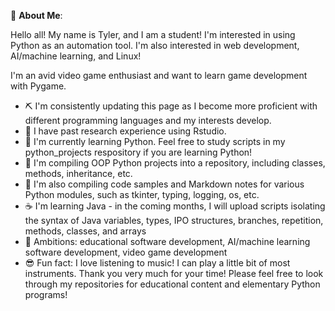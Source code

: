 💫 **About Me**:  

Hello all! My name is Tyler, and I am a student! I'm interested in using Python as an automation tool. I'm also interested in web development, AI/machine learning, and Linux!

I'm an avid video game enthusiast and want to learn game development with Pygame.

* ⛏️ I'm consistently updating this page as I become more proficient with different programming languages and my interests develop. 
* 🧐 I have past research experience using Rstudio. 
* 🌱 I'm currently learning Python. Feel free to study scripts in my python_projects respository if you are learning Python! 
* 🔎 I'm compiling OOP Python projects into a repository, including classes, methods, inheritance, etc.
* 📑 I'm also compiling code samples and Markdown notes for various Python modules, such as tkinter, typing, logging, os, etc. 
* ☕️ I'm learning Java - in the coming months, I will upload scripts isolating the syntax of Java variables, types, IPO structures, branches, repetition, methods, classes, and arrays
* 💭 Ambitions: educational software development, AI/machine learning software development, video game development
* 😎 Fun fact: I love listening to music! I can play a little bit of most instruments.
Thank you very much for your time! Please feel free to look through my repositories for educational content and elementary Python programs! 
